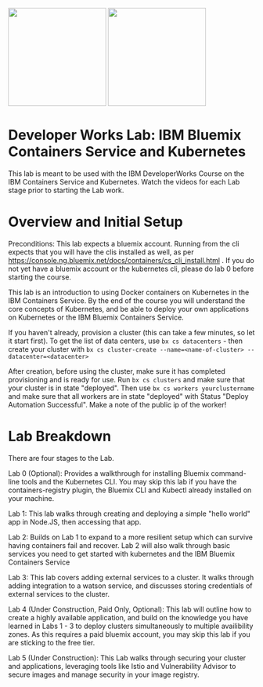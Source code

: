 
<img src="https://ace-docs-production-red.ng.bluemix.net/docs/api/content/homepage/images/containerServiceIcon.svg" width="200"> <img src="https://kubernetes.io/images/favicon.png" width="200">
# Developer Works Lab: IBM Bluemix Containers Service and Kubernetes



This lab is meant to be used with the IBM DeveloperWorks Course on the IBM Containers Service and Kubernetes. Watch the videos for each Lab stage prior to starting the Lab work.




# Overview and Initial Setup

Preconditions:  This lab expects a bluemix account.  Running from the cli expects that you will have the clis installed as well, as per https://console.ng.bluemix.net/docs/containers/cs_cli_install.html . If you do not yet have a bluemix account or the kubernetes cli, please do lab 0 before starting the course.

This lab is an introduction to  using Docker containers on Kubernetes in the IBM Containers Service. By the end of the course
you will understand the core concepts of Kubernetes, and be able to deploy your own applications on Kubernetes or the IBM Bluemix Containers Service. 

If you haven't already, provision a cluster (this can take a few minutes, so let it start first). To get the list of data centers, use `bx cs datacenters` - then create your cluster with `bx cs cluster-create --name=<name-of-cluster> --datacenter=<datacenter>`

After creation, before using the cluster, make sure it has completed provisioning and is ready for use. Run `bx cs clusters` and make sure that your cluster is in state "deployed".  Then use `bx cs workers yourclustername` and make sure that all workers are in state "deployed" with Status "Deploy Automation Successful".  Make a note of the public ip of the worker!

#  Lab Breakdown

There are four stages to the Lab.

Lab 0 (Optional): Provides a walkthrough for installing Bluemix command-line tools and the Kubernetes CLI. You may skip this lab if you have the containers-registry plugin, the Bluemix CLI and Kubectl already installed on your machine.

Lab 1: This lab walks through creating and deploying a simple "hello world" app in Node.JS, then accessing that app. 

Lab 2: Builds on Lab 1 to expand to a more resilient setup which can survive having containers fail and recover. Lab 2 will also walk through basic services you need to get started with kubernetes and the IBM Bluemix Containers Service

Lab 3: This lab covers adding external services to a cluster. It walks through adding integration to a watson service, and discusses storing credentials of external services to the cluster.

Lab 4 (Under Construction, Paid Only, Optional): This lab will outline how to create a highly available application, and build on the knowledge you have learned in Labs 1 - 3 to deploy clusters simultaneously to multiple availibility zones. As this requires a paid bluemix account, you may skip this lab if you are sticking to the free tier.

Lab 5 (Under Construction): This Lab walks through securing your cluster and applications, leveraging tools like Istio and  Vulnerability Advisor to secure images and manage security in your image registry. 
